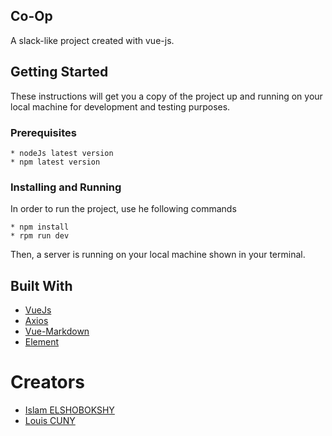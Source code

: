 ## Co-Op

A slack-like project created with vue-js.

## Getting Started

These instructions will get you a copy of the project up and running on your local machine for development and testing purposes.

### Prerequisites
```
* nodeJs latest version
* npm latest version
```
### Installing and Running

In order to run the project, use he following commands

```
* npm install
* rpm run dev
```

Then, a server is running on your local machine shown in your terminal.


## Built With

* [VueJs](https://github.com/vuejs/vue)
* [Axios](https://github.com/axios/axios)
* [Vue-Markdown](https://github.com/miaolz123/vue-markdown)
* [Element](https://github.com/ElemeFE/element)

# Creators

* [Islam ELSHOBOKSHY](https://github.com/elshobokshy)
* [Louis CUNY](https://github.com/louis-cuny)

